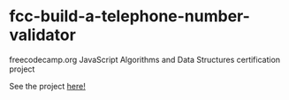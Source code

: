 # fcc-build-a-telephone-number-validator
freecodecamp.org JavaScript Algorithms and Data Structures certification project

See the project <a href="https://jacob-diedwardo.github.io/fcc-build-a-telephone-number-validator/">here!</a>
